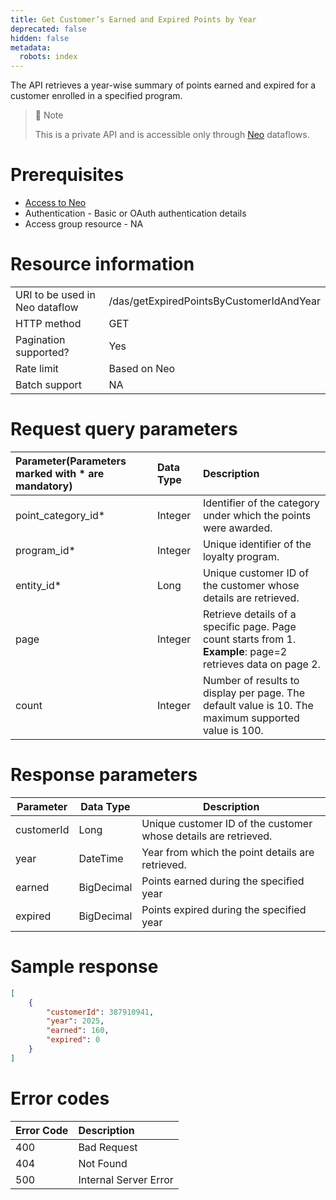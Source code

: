 ```yaml
---
title: Get Customer’s Earned and Expired Points by Year
deprecated: false
hidden: false
metadata:
  robots: index
---
```

The API retrieves a year-wise summary of points earned and expired for a customer enrolled in a specified program.

> 🚧 Note
>
> This is a private API and is accessible only through [Neo](https://docs.capillarytech.com/docs/neo-quick-start) dataflows.

# Prerequisites

*   [Access to Neo](https://docs.capillarytech.com/docs/access-management-neo#enabling-neo-extension-access--user-roles)
*   Authentication - Basic or OAuth authentication details
*   Access group resource - NA

# Resource information

|                                |                                          |
| :----------------------------- | :--------------------------------------- |
| URI to be used in Neo dataflow | /das/getExpiredPointsByCustomerIdAndYear |
| HTTP method                    | GET                                      |
| Pagination supported?          | Yes                                      |
| Rate limit                     | Based on Neo                             |
| Batch support                  | NA                                       |

# Request query parameters

| **Parameter**(Parameters marked with \* are mandatory) | **Data Type** | **Description**                                                                                              |
| :----------------------------------------------------- | :------------ | :----------------------------------------------------------------------------------------------------------- |
| point\_category\_id\*                                  | Integer       | Identifier of the category under which the points were awarded.                                              |
| program\_id\*                                          | Integer       | Unique identifier of the loyalty program.                                                                    |
| entity\_id\*                                           | Long          | Unique customer ID of the customer whose details are retrieved.                                              |
| page                                                   | Integer       | Retrieve details of a specific page. Page count starts from 1. **Example**: page=2 retrieves data on page 2. |
| count                                                  | Integer       | Number of results to display per page. The default value is 10. The maximum supported value is 100.          |

# Response parameters

| Parameter  | Data Type  | Description                                                     |
| ---------- | ---------- | --------------------------------------------------------------- |
| customerId | Long       | Unique customer ID of the customer whose details are retrieved. |
| year       | DateTime   | Year from which the point details are retrieved.                |
| earned     | BigDecimal | Points earned during the specified year                         |
| expired    | BigDecimal | Points expired during the specified year                        |

# Sample response

```json Sample Response
[
    {
        "customerId": 387910941,
        "year": 2025,
        "earned": 160,
        "expired": 0
    }
]
```

# Error codes

| Error Code | Description           |
| :--------- | :-------------------- |
| 400        | Bad Request           |
| 404        | Not Found             |
| 500        | Internal Server Error |